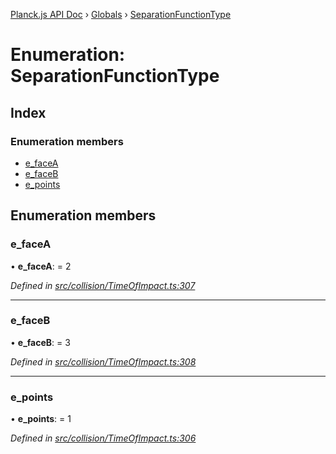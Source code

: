 [Planck.js API Doc](../README.md) › [Globals](../globals.md) › [SeparationFunctionType](separationfunctiontype.md)

# Enumeration: SeparationFunctionType

## Index

### Enumeration members

* [e_faceA](separationfunctiontype.md#e_facea)
* [e_faceB](separationfunctiontype.md#e_faceb)
* [e_points](separationfunctiontype.md#e_points)

## Enumeration members

###  e_faceA

• **e_faceA**: = 2

*Defined in [src/collision/TimeOfImpact.ts:307](https://github.com/shakiba/planck.js/blob/6a5d3be/src/collision/TimeOfImpact.ts#L307)*

___

###  e_faceB

• **e_faceB**: = 3

*Defined in [src/collision/TimeOfImpact.ts:308](https://github.com/shakiba/planck.js/blob/6a5d3be/src/collision/TimeOfImpact.ts#L308)*

___

###  e_points

• **e_points**: = 1

*Defined in [src/collision/TimeOfImpact.ts:306](https://github.com/shakiba/planck.js/blob/6a5d3be/src/collision/TimeOfImpact.ts#L306)*

